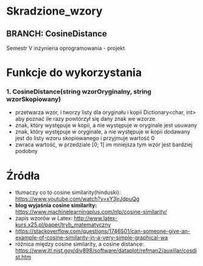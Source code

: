 # Skradzione_wzory  
## BRANCH: CosineDistance
 Semestr V inżynieria oprogramowania - projekt
  
  # Funkcje do wykorzystania
### 1. CosineDistance(string wzorOryginalny, string wzorSkopiowany)
 - przetwarza wzór, i tworzy listy dla oryginału i kopii Dictionary<char, int> aby poznać ile razy powtórzył się dany znak we wzorze.
 - znak, który występuje w kopii, a nie występuje w oryginale jest usuwany
 - znak, który występuje w oryginale, a nie występuje w kopii dodawany jest do listy wzoru skopiowanego i przyjmuje wartość 0
 - zwraca wartość, w przedziale [0; 1] im mniejsza tym wzór jest bardziej podobny

# Źródła
- tłumaczy co to cosine similarity(hinduski): https://www.youtube.com/watch?v=xY3jrJdpuQg
- **blog wyjaśnia cosine similarity:** https://www.machinelearningplus.com/nlp/cosine-similarity/
- zapis wzorów w Latex: http://www.latex-kurs.x25.pl/paper/tryb_matematyczny
- https://stackoverflow.com/questions/1746501/can-someone-give-an-example-of-cosine-similarity-in-a-very-simple-graphical-wa
- różnica między cosine similarity, a cosine distance: https://www.itl.nist.gov/div898/software/dataplot/refman2/auxillar/cosdist.htm
